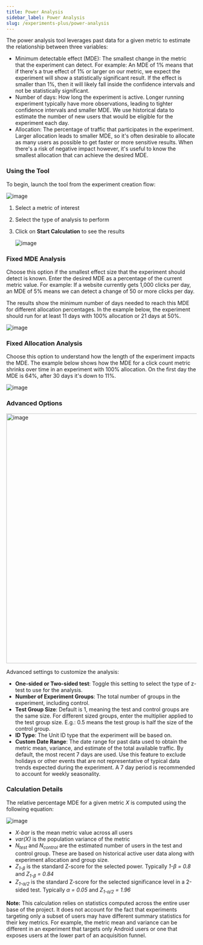 ```yaml
---
title: Power Analysis
sidebar_label: Power Analysis
slug: /experiments-plus/power-analysis
---
```


The power analysis tool leverages past data for a given metric to estimate the relationship between three variables:
* Minimum detectable effect (MDE): The smallest change in the metric that the experiment can detect.  For example: An MDE of 1% means that if there's a true effect of 1% or larger on our metric, we expect the experiment will show a statistically significant result.  If the effect is smaller than 1%, then it will likely fall inside the confidence intervals and not be statistically significant.  
* Number of days: How long the experiment is active.  Longer running experiment typically have more observations, leading to tighter confidence intervals and smaller MDE.  We use historical data to estimate the number of new users that would be eligible for the experiment each day.
* Allocation: The percentage of traffic that participates in the experiment.  Larger allocation leads to smaller MDE, so it's often desirable to allocate as many users as possible to get faster or more sensitive results.  When there's a risk of negative impact however, it's useful to know the smallest allocation that can achieve the desired MDE. 

### Using the Tool

To begin, launch the tool from the experiment creation flow: 

   ![image](https://user-images.githubusercontent.com/90343952/145107332-49befa18-3ca0-4cde-89cb-e80a1663754c.png)
   
1. Select a metric of interest
2. Select the type of analysis to perform
3. Click on **Start Calculation** to see the results

   ![image](https://user-images.githubusercontent.com/90343952/145108695-097fc8f3-1008-4cf9-866e-5e3b7d2dc85c.png)

### Fixed MDE Analysis

Choose this option if the smallest effect size that the experiment should detect is known.  Enter the desired MDE as a percentage of the current metric value.  For example: If a website currently gets 1,000 clicks per day, an MDE of 5% means we can detect a change of 50 or more clicks per day.  

The results show the minimum number of days needed to reach this MDE for different allocation percentages.  In the example below, the experiment should run for at least 11 days with 100% allocation or 21 days at 50%. 

   ![image](https://user-images.githubusercontent.com/90343952/145110692-75e23199-1a1d-4cc7-bb53-445e43b9ce53.png)


### Fixed Allocation Analysis

Choose this option to understand how the length of the experiment impacts the MDE.  The example below shows how the MDE for a click count metric shrinks over time in an experiment with 100% allocation.  On the first day the MDE is 64%, after 30 days it's down to 11%.

   ![image](https://user-images.githubusercontent.com/90343952/145121657-c36d37ce-7c19-4088-bd20-6a216a00cd37.png)

### Advanced Options

   <img width="659" alt="image" src="https://user-images.githubusercontent.com/122306695/224191002-7abe03fb-d920-4772-8f99-fcdf1f43bb7d.png">
   

Advanced settings to customize the analysis:
* **One-sided or Two-sided test**: Toggle this setting to select the type of z-test to use for the analysis.  
* **Number of Experiment Groups**: The total number of groups in the experiment, including control.
* **Test Group Size**: Default is 1, meaning the test and control groups are the same size.  For different sized groups, enter the multiplier applied to the test group size.  E.g.: 0.5 means the test group is half the size of the control group. 
* **ID Type**: The Unit ID type that the experiment will be based on.
* **Custom Date Range**: The date range for past data used to obtain the metric mean, variance, and estimate of the total available traffic.  By default, the most recent 7 days are used.  Use this feature to exclude holidays or other events that are not representative of typical data trends expected during the experiment.  A 7 day period is recommended to account for weekly seasonality.  

### Calculation Details

The relative percentage MDE for a given metric *X* is computed using the following equation:

![image](https://user-images.githubusercontent.com/90343952/220699401-79cfc732-e7c8-431a-8a3e-72f1d83e1339.png)

* *X-bar* is the mean metric value across all users 
* *var(X)* is the population variance of the metric  
* *N<sub>test</sub>* and *N<sub>control</sub>* are the estimated number of users in the test and control group. These are based on historical active user data along with experiment allocation and group size.
* *Z<sub>1-&beta;</sub>* is the standard Z-score for the selected power.  Typically *1-&beta; = 0.8* and *Z<sub>1-&beta;</sub> = 0.84*
* *Z<sub>1-&alpha;/2</sub>* is the standard Z-score for the selected significance level in a 2-sided test.  Typically *&alpha; = 0.05* and *Z<sub>1-&alpha;/2</sub> = 1.96*

**Note:** This calculation relies on statistics computed across the entire user base of the project.  It does not account for the fact that experiments targeting only a subset of users may have different summary statistics for their key metrics.  For example, the metric mean and variance can be different in an experiment that targets only Android users or one that exposes users at the lower part of an acquisition funnel. 
